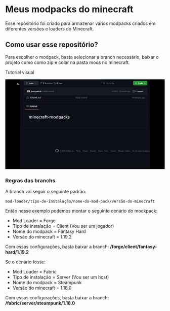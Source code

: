 # Meus modpacks do minecraft

Esse repositório foi criado para armazenar vários modpacks criados em diferentes versões e loaders do Minecraft.


## Como usar esse repositório?
Para escolher o modpack, basta selecionar a branch necessário, baixar o projeto como como zip e colar na pasta mods no minecraft.

Tutorial visual

![](https://github.com/juan-patrick/minecraft-modpacks/blob/main/how-to-download-branch-zip.gif)


### Regras das branchs

A branch vai seguir o seguinte padrão:
```
mod-loader/tipo-de-instalação/nome-do-mod-pack/versão-do-minecraft
```

Então nesse exemplo podemos montar o seguinte cenário do mockpack:
- Mod Loader = Forge
- Tipo de instalação = Client (Vou ser um jogador)
- Nome do modpack = Fantasy Hard
- Versão do minecraft = 1.19.2

Com essas configurações, basta baixar a branch: **/forge/client/fantasy-hard/1.19.2**

Se o cenário fosse:
- Mod Loader = Fabric
- Tipo de instalação = Server (Vou ser um host)
- Nome do modpack = Steampunk
- Versão do minecraft = 1.18.0

Com essas configurações, basta baixar a branch: **/fabric/server/steampunk/1.18.0**
